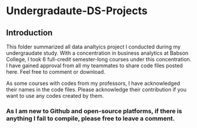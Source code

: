 # Undergradaute-DS-Projects

## Introduction
  This folder summarized all data analtyics project I conducted during my undergraudate study. With a concentration in business analytics at Babson College, I took 6 full-credit semester-long courses under this concentration. I have gained approval from all my teammates to share code files posted here. Feel free to comment or download. 
  
  As some courses with codes from my professors, I have acknowledged their names in the code files. Please acknowledge their contribution if you want to use any codes created by them.
  
 
 
 ### As I am new to Github and open-source platforms, if there is anything I fail to compile, please free to leave a comment. 

